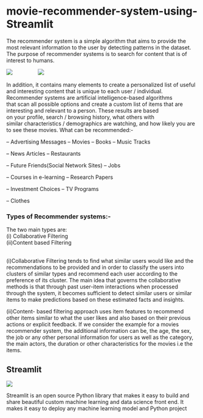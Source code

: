 # movie-recommender-system-using-Streamlit

The recommender system is a simple algorithm that aims to provide the most relevant information to the user by detecting patterns in the dataset. The purpose of recommender systems is to search for content that is of interest to humans. 
<p><img src="https://user-images.githubusercontent.com/68067460/177015584-8f23d9c5-3225-4f9c-b50b-af4dbe579117.png"/> &nbsp; &nbsp; &nbsp; &nbsp;
&nbsp; &nbsp; &nbsp; &nbsp;
<img src="https://user-images.githubusercontent.com/68067460/177015602-eb3a2476-1052-4949-be73-dba976952823.png"/></p>

In addition, it contains many elements to create a personalized list of useful and interesting content that is unique to each user / individual. 
Recommender systems are artificial intelligence-based algorithms that scan all possible options and create a custom list of items that are interesting and relevant to a person. These results are based on your profile, search / browsing history, what others with similar characteristics / demographics are watching, and how likely you are to see these movies.
What can be recommended:-

– Advertising Messages – Movies – Books	– Music Tracks

– News Articles					 – Restaurants

– Future Friends(Social Network Sites)  – Jobs

– Courses in e-learning			         – Research Papers

– Investment Choices				 – TV Programs

– Clothes

<h3>Types of Recommender systems:-</h3>
The two main types are:<br>
(i)   	Collaborative Filtering<br>
(ii)Content based Filtering

<br>(i)Collaborative Filtering tends to find what similar users would like and the recommendations to be provided and in order to classify the users into clusters of similar types and recommend each user according to the preference of its cluster. The main idea that governs the collaborative methods is that through past user-item interactions when processed through the system, it becomes sufficient to detect similar users or similar items to make predictions based on these estimated facts and insights. 

(ii)Content- based filtering approach uses item features to recommend other items similar to what the user likes and also based on their previous actions or explicit feedback. If we consider the example for a movies recommender system, the additional information can be, the age, the sex, the job or any other personal information for users as well as the category, the main actors, the duration or other characteristics for the movies i.e the items.

<h2>Streamlit</h2>
<p><img src="https://user-images.githubusercontent.com/68067460/177016353-abb20b09-97ef-452e-bd25-663a58eafa5e.png"/></p>
<p>Streamlit is an open source Python library that makes it easy to build and share beautiful custom machine learning and data science front end. It makes it easy to deploy any machine learning model and Python project</p>
